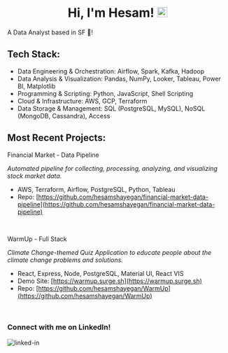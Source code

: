 <h1 align="center">Hi, I'm Hesam! <img src="https://media.giphy.com/media/hvRJCLFzcasrR4ia7z/giphy.gif" width="23px"></h1>

A Data Analyst based in SF 🌉!

## Tech Stack:
- Data Engineering & Orchestration: Airflow, Spark, Kafka, Hadoop
- Data Analysis & Visualization: Pandas, NumPy, Looker, Tableau, Power BI, Matplotlib
- Programming & Scripting: Python, JavaScript, Shell Scripting
- Cloud & Infrastructure: AWS, GCP, Terraform
- Data Storage & Management: SQL (PostgreSQL, MySQL), NoSQL (MongoDB, Cassandra), Access


## Most Recent Projects:
Financial Market - Data Pipeline

*Automated pipeline for collecting, processing, analyzing, and visualizing stock market data.*

- AWS, Terraform, Airflow, PostgreSQL, Python, Tableau
- Repo: [https://github.com/hesamshayegan/financial-market-data-pipeline](https://github.com/hesamshayegan/financial-market-data-pipeline)

<br>

WarmUp - Full Stack

*Climate Change-themed Quiz Application to educate people about the climate change problems and solutions.*

- React, Express, Node, PostgreSQL, Material UI, React VIS
- Demo Site: [https://warmup.surge.sh](https://warmup.surge.sh)
- Repo: [https://github.com/hesamshayegan/WarmUp](https://github.com/hesamshayegan/WarmUp)

<br>

### Connect with me on LinkedIn!

[<img align="left" alt="linked-in" src="https://img.shields.io/badge/linkedin-%230077B5.svg?&style=for-the-badge&logo=linkedin&logoColor=white" />](https://www.linkedin.com/in/hesam-shayegan/?locale=en_US)
